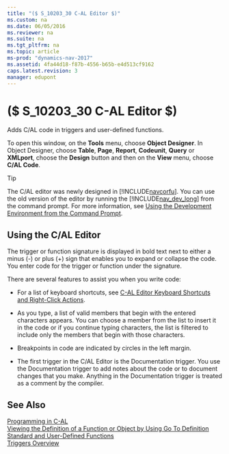 ```yaml
---
title: "($ S_10203_30 C-AL Editor $)"
ms.custom: na
ms.date: 06/05/2016
ms.reviewer: na
ms.suite: na
ms.tgt_pltfrm: na
ms.topic: article
ms-prod: "dynamics-nav-2017"
ms.assetid: 4fa44d18-f87b-4556-b65b-e4d513cf9162
caps.latest.revision: 3
manager: edupont
---
```

# ($ S_10203_30 C-AL Editor $)
Adds C\/AL code in triggers and user\-defined functions.  
  
 To open this window, on the **Tools** menu, choose **Object Designer**. In Object Designer, choose **Table**, **Page**, **Report**, **Codeunit**, **Query** or **XMLport**, choose the **Design** button and then on the **View** menu, choose **C\/AL Code**.  
  
> [!TIP]  
>  The C\/AL editor was newly designed in [!INCLUDE[navcorfu](includes/navcorfu_md.md)]. You can use the old version of the editor by running the [!INCLUDE[nav_dev_long](includes/nav_dev_long_md.md)] from the command prompt. For more information, see [Using the Development Environment from the Command Prompt](Using-the-Development-Environment-from-the-Command-Prompt.md).  
  
## Using the C\/AL Editor  
 The trigger or function signature is displayed in bold text next to either a minus \(\-\) or plus \(\+\) sign that enables you to expand or collapse the code. You enter code for the trigger or function under the signature.  
  
 There are several features to assist you when you write code:  
  
-   For a list of keyboard shortcuts, see [C\-AL Editor Keyboard Shortcuts and Right\-Click Actions](C-AL-Editor-Keyboard-Shortcuts-and-Right-Click-Actions.md).  
  
-   As you type, a list of valid members that begin with the entered characters appears. You can choose a member from the list to insert it in the code or if you continue typing characters, the list is filtered to include only the members that begin with those characters.  
  
-   Breakpoints in code are indicated by circles in the left margin.  
  
-   The first trigger in the C\/AL Editor is the Documentation trigger. You use the Documentation trigger to add notes about the code or to document changes that you make. Anything in the Documentation trigger is treated as a comment by the compiler.  
  
## See Also  
 [Programming in C\-AL](Programming-in-C-AL.md)   
 [Viewing the Definition of a Function or Object by Using Go To Definition](Viewing-the-Definition-of-a-Function-or-Object-by-Using-Go-To-Definition.md)   
 [Standard and User\-Defined Functions](Standard-and-User-Defined-Functions.md)   
 [Triggers Overview](Triggers-Overview.md)